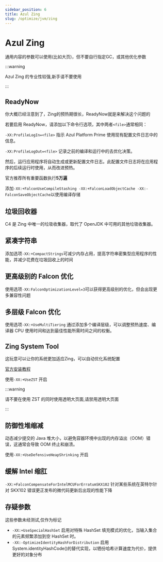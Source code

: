 ```yaml
---
sidebar_position: 6
title: Azul Zing
slug: /optimize/jvm/zing
---
```


# Azul Zing

通用内容的参数可以使用(比如大页)，但不要自行指定GC，或其他优化参数

:::warning

Azul Zing 的专业性较强,新手请不要使用

:::

## ReadyNow

你大概已经注意到了，Zing的预热期很长，ReadyNow就是来解决这个问题的

若要启用 ReadyNow，请添加以下命令行选项，其中两者`<file>`通常相同：

`-XX:ProfileLogIn=<file>` 指示 Azul Platform Prime 使用现有配置文件日志中的信息。

`-XX:ProfileLogOut=<file>` 记录之前的编译和运行中的去优化决策。

然后，运行应用程序将自动生成或更新配置文件日志。此配置文件日志将在应用程序的后续运行时使用，从而改进预热。

官方推荐所有重要函数执行**5万遍**

添加`-XX:+FalconUseCompileStashing -XX:+FalconLoadObjectCache -XX:-FalconSaveObjectCache`以使用编译存储

## 垃圾回收器

C4 是 Zing 中唯一的垃圾收集器，取代了 OpenJDK 中可用的其他垃圾收集器。

## 紧凑字符串

添加选项`-XX:+CompactStrings`可减少内存占用，提高字符串密集型应用程序的性能，并减少花费在垃圾回收上的时间

## 更高级别的 Falcon 优化

使用选项`-XX:FalconOptimizationLevel=3`可以获得更高级别的优化，但会出现更多兼容性问题

## 多层级 Falcon 优化

使用选项`-XX:+UseMultiTiering` 通过添加多个编译层级，可以调整预热速度、编译器 CPU 使用时间和达到最佳性能所需时间之间的权衡。

## Zing System Tool

这玩意可以让你的系统更加适应Zing，可以自动优化系统配置

[官方安装教程](https://docs.azul.com/prime/zst/installation)

使用`-XX:+UseZST` 开启

:::warning

请不要在使用 ZST 的同时使用透明大页面,请禁用透明大页面

:::

## 防御性堆缩减

动态减少提交的 Java 堆大小，以避免容器环境中出现的内存溢出（OOM）错误，这通常会导致 OOM 终止和崩溃。

使用`-XX:+UseDefensiveHeapShrinking` 开启

## 缓解 Intel 缩肛

`-XX:+FalconCompensateForIntelMCUForErratumSKX102` 针对某些系统在英特尔针对 SKX102 错误更正发布的微代码更新后出现的性能下降

## 存疑参数

这些参数未经测试,仅作为标记

* `-XX:+UseSpecialHashSet` 启用对特殊 HashSet 填充模式的优化，当输入集合的元素频繁添加到空 HashSet 时。
* `-XX:-OptimizeIdentityHashForDistribution` 启用 System.identityHashCode()的替代实现，以牺份哈希计算速度为代价，提供更好的对象分布
